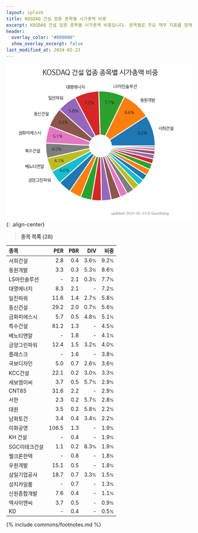 ```yaml
---
layout: splash
title: KOSDAQ 건설 업종 종목별 시가총액 비중
excerpt: KOSDAQ 건설 업종 종목별 시가총액 비중입니다. 종목별로 주요 재무 지표를 함께 표시합니다.
header:
  overlay_color: "#800000"
  show_overlay_excerpt: false
last_modified_at: 2024-02-23
---
```



![KOSDAQ 건설 업종 종목별 시가총액 비중](/stats/sector/images/kosdaq_업종_건설_종목.png){: .align-center}


> **종목 목록 (28)**<a id="list"></a>

| **종목** | **PER** | **PBR** | **DIV** | **비중** |
| :------- | ------: | ------: | ------: | -------: |
| 서희건설 | 2.8 | 0.4 | 3.6<small>%</small> | 9.2<small>%</small> |
| 동원개발 | 3.3 | 0.3 | 5.3<small>%</small> | 8.6<small>%</small> |
| LS마린솔루션 | - | 2.1 | 0.3<small>%</small> | 7.7<small>%</small> |
| 대명에너지 | 8.3 | 2.1 | - | 7.2<small>%</small> |
| 일진파워 | 11.6 | 1.4 | 2.7<small>%</small> | 5.8<small>%</small> |
| 동신건설 | 29.2 | 2.0 | 0.7<small>%</small> | 5.6<small>%</small> |
| 금화피에스시 | 5.7 | 0.5 | 4.8<small>%</small> | 5.1<small>%</small> |
| 특수건설 | 81.2 | 1.3 | - | 4.5<small>%</small> |
| 베노티앤알 | - | 1.8 | - | 4.1<small>%</small> |
| 금양그린파워 | 12.4 | 1.5 | 3.2<small>%</small> | 4.0<small>%</small> |
| 플래스크 | - | 1.6 | - | 3.8<small>%</small> |
| 국보디자인 | 5.0 | 0.7 | 2.6<small>%</small> | 3.6<small>%</small> |
| KCC건설 | 22.1 | 0.2 | 3.0<small>%</small> | 3.3<small>%</small> |
| 세보엠이씨 | 3.7 | 0.5 | 5.7<small>%</small> | 2.9<small>%</small> |
| CNT85 | 31.6 | 2.2 | - | 2.9<small>%</small> |
| 서한 | 2.3 | 0.2 | 5.7<small>%</small> | 2.8<small>%</small> |
| 대원 | 3.5 | 0.2 | 5.8<small>%</small> | 2.2<small>%</small> |
| 남화토건 | 3.4 | 0.4 | 3.4<small>%</small> | 2.2<small>%</small> |
| 이화공영 | 106.5 | 1.3 | - | 1.9<small>%</small> |
| KH 건설 | - | 0.4 | - | 1.9<small>%</small> |
| SGC이테크건설 | 1.1 | 0.2 | 8.3<small>%</small> | 1.9<small>%</small> |
| 웰크론한텍 | - | 0.8 | - | 1.8<small>%</small> |
| 우원개발 | 15.1 | 0.5 | - | 1.8<small>%</small> |
| 삼일기업공사 | 18.7 | 0.7 | 3.3<small>%</small> | 1.5<small>%</small> |
| 상지카일룸 | - | 0.7 | - | 1.3<small>%</small> |
| 신원종합개발 | 7.6 | 0.4 | - | 1.1<small>%</small> |
| 엑사이엔씨 | 3.7 | 0.5 | - | 0.9<small>%</small> |
| KD | - | 0.4 | - | 0.5<small>%</small> |

{% include commons/footnotes.md %}